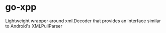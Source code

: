 # go-xpp
Lightweight wrapper around xml.Decoder that provides an interface similar to Android's XMLPullParser
